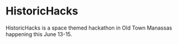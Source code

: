 # HistoricHacks
HistoricHacks is a space themed hackathon in Old Town Manassas happening this June 13-15.
